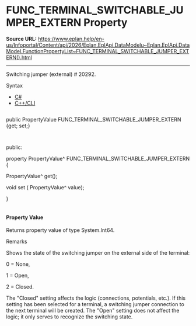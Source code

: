 # FUNC_TERMINAL_SWITCHABLE_JUMPER_EXTERN Property

**Source URL:** https://www.eplan.help/en-us/Infoportal/Content/api/2026/Eplan.EplApi.DataModelu~Eplan.EplApi.DataModel.FunctionPropertyList~FUNC_TERMINAL_SWITCHABLE_JUMPER_EXTERN().html

---

Switching jumper (external) # 20292.

Syntax

- [C#](#i-syntax-CS)
- [C++/CLI](#i-syntax-CPP2005)

```
```
public PropertyValue FUNC_TERMINAL_SWITCHABLE_JUMPER_EXTERN {get; set;}
```
```

```
```
public:

property PropertyValue^ FUNC_TERMINAL_SWITCHABLE_JUMPER_EXTERN {

   PropertyValue^ get();

   void set (    PropertyValue^ value);

}
```
```

#### Property Value

Returns property value of type System.Int64.

Remarks

Shows the state of the switching jumper on the external side of the terminal:

0 = None,

1 = Open,

2 = Closed.

The "Closed" setting affects the logic (connections, potentials, etc.). If this setting has been selected for a terminal, a switching jumper connection to the next terminal will be created. The "Open" setting does not affect the logic; it only serves to recognize the switching state.
